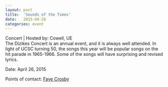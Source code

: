 ```yaml
---
layout: post
title:  'Sounds of the Times'
date:   2015-04-26
categories: event
---
```

<div class="event-type-host">Concert | Hosted by: Cowell, UE</div>
The Dizikes Concert is an annual event, and it is always well attended. In light of UCSC turning 50, the songs this year will be popular songs on the hit parade in 1965-1966. Some of the songs will have surprising and revised lyrics.

Date: April 26, 2015

Points of contact: [Faye Crosby](mailto:fjcrosby@ucsc.edu)